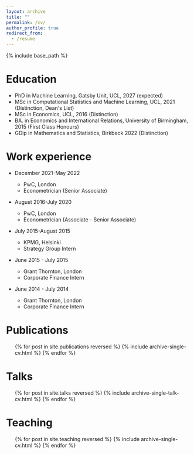 ```yaml
---
layout: archive
title: ""
permalink: /cv/
author_profile: true
redirect_from:
  - /resume
---
```


{% include base_path %}

Education
======
* PhD in Machine Learning, Gatsby Unit, UCL, 2027 (expected)
* MSc in Computational Statistics and Machine Learning, UCL, 2021 (Distinction, Dean's List)
* MSc in Economics, UCL, 2016 (Distinction)
* BA. in Economics and International Relations, University of Birmingham, 2015 (First Class Honours)
* GDip in Mathematics and Statistics, Birkbeck 2022 (Distinction)

Work experience
======
* December 2021-May 2022
  * PwC, London
  * Econometrician (Senior Associate)

* August 2016-July 2020
  * PwC, London
  * Econometrician (Associate - Senior Associate)

* July 2015-August 2015
  * KPMG, Helsinki
  * Strategy Group Intern

* June 2015 - July 2015
  * Grant Thornton, London
  * Corporate Finance Intern
 
* June 2014 - July 2014
  * Grant Thornton, London
  * Corporate Finance Intern
  
Publications
======
  <ul>{% for post in site.publications reversed %}
    {% include archive-single-cv.html %}
  {% endfor %}</ul>
  
Talks
======
  <ul>{% for post in site.talks reversed %}
    {% include archive-single-talk-cv.html  %}
  {% endfor %}</ul>
  
Teaching
======
  <ul>{% for post in site.teaching reversed %}
    {% include archive-single-cv.html %}
  {% endfor %}</ul>
